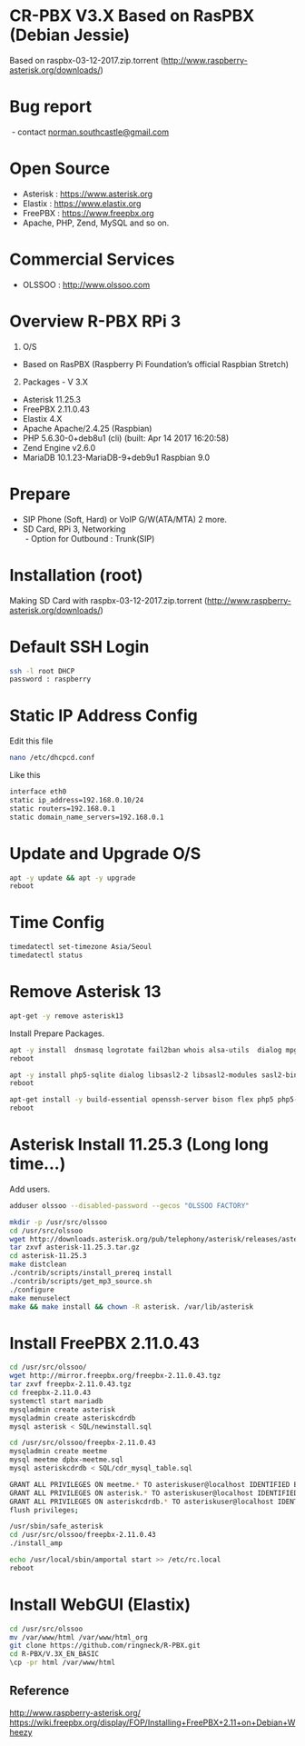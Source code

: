 # CR-PBX V3.X Based on RasPBX (Debian Jessie)

Based on raspbx-03-12-2017.zip.torrent 
(http://www.raspberry-asterisk.org/downloads/)

# Bug report 
  - contact norman.southcastle@gmail.com


# Open Source 
  - Asterisk : https://www.asterisk.org
  - Elastix : https://www.elastix.org
  - FreePBX : https://www.freepbx.org
  - Apache, PHP, Zend, MySQL and so on.


# Commercial Services
  - OLSSOO : http://www.olssoo.com
  


# Overview R-PBX RPi 3

1. O/S 
  - Based on RasPBX (Raspberry Pi Foundation’s official Raspbian Stretch)

2. Packages - V 3.X
  - Asterisk 11.25.3
  - FreePBX  2.11.0.43
  - Elastix  4.X 
  - Apache Apache/2.4.25 (Raspbian)
  - PHP 5.6.30-0+deb8u1 (cli) (built: Apr 14 2017 16:20:58) 
  - Zend Engine v2.6.0
  - MariaDB 10.1.23-MariaDB-9+deb9u1 Raspbian 9.0


# Prepare
  - SIP Phone (Soft, Hard) or VoIP G/W(ATA/MTA) 2 more. 
  - SD Card, RPi 3, Networking  
  - Option for Outbound : Trunk(SIP)
  
 
# Installation (root)

Making SD Card with raspbx-03-12-2017.zip.torrent 
(http://www.raspberry-asterisk.org/downloads/)

# Default SSH Login

```bash
ssh -l root DHCP
password : raspberry
```

# Static IP Address Config

Edit this file
```bash
nano /etc/dhcpcd.conf
```

Like this
```bash
interface eth0
static ip_address=192.168.0.10/24
static routers=192.168.0.1
static domain_name_servers=192.168.0.1
```

# Update and Upgrade O/S

```bash
apt -y update && apt -y upgrade
reboot
```

# Time Config
```bash
timedatectl set-timezone Asia/Seoul
timedatectl status
```


# Remove Asterisk 13
```bash
apt-get -y remove asterisk13
```

Install Prepare Packages.
```bash
apt -y install  dnsmasq logrotate fail2ban whois alsa-utils  dialog mpg123 lame  xinetd libtool  composer vim libssl-dev libneon27-dev libical-dev subversion libgnutls28-dev
reboot
```

```bash
apt -y install php5-sqlite dialog libsasl2-2 libsasl2-modules sasl2-bin libsqlite3-dev php-db  dnsmasq logrotate fail2ban whois alsa-utils  dialog mpg123 lame  xinetd libtool  composer vim libical-dev
reboot
```

```bash
apt-get install -y build-essential openssh-server bison flex php5 php5-curl php5-cli php5-mysql php-pear php5-gd curl sox libncurses5-dev libssl-dev libmysqlclient-dev mpg123 libxml2-dev libnewt-dev sqlite3 libsqlite3-dev pkg-config automake libtool autoconf git subversion uuid uuid-dev libiksemel-dev tftpd  mailutils nano ntp chkconfig libspandsp-dev libcurl4-gnutls-dev unixodbc unixodbc-dev libmyodbc xinetd e2fsprogs linux-headers*
reboot
```

# Asterisk Install 11.25.3 (Long long time...)
Add users.
```bash
adduser olssoo --disabled-password --gecos "OLSSOO FACTORY"
```

```bash
mkdir -p /usr/src/olssoo
cd /usr/src/olssoo
wget http://downloads.asterisk.org/pub/telephony/asterisk/releases/asterisk-11.25.3.tar.gz
tar zxvf asterisk-11.25.3.tar.gz
cd asterisk-11.25.3
make distclean
./contrib/scripts/install_prereq install
./contrib/scripts/get_mp3_source.sh
./configure
make menuselect
make && make install && chown -R asterisk. /var/lib/asterisk
```

# Install FreePBX 2.11.0.43
```bash
cd /usr/src/olssoo/
wget http://mirror.freepbx.org/freepbx-2.11.0.43.tgz
tar zxvf freepbx-2.11.0.43.tgz
cd freepbx-2.11.0.43
systemctl start mariadb
mysqladmin create asterisk
mysqladmin create asteriskcdrdb
mysql asterisk < SQL/newinstall.sql
```

```bash
cd /usr/src/olssoo/freepbx-2.11.0.43
mysqladmin create meetme
mysql meetme dpbx-meetme.sql
mysql asteriskcdrdb < SQL/cdr_mysql_table.sql

GRANT ALL PRIVILEGES ON meetme.* TO asteriskuser@localhost IDENTIFIED BY ‘your_password’;
GRANT ALL PRIVILEGES ON asterisk.* TO asteriskuser@localhost IDENTIFIED BY ‘your_password’;
GRANT ALL PRIVILEGES ON asteriskcdrdb.* TO asteriskuser@localhost IDENTIFIED BY ‘your_password’;
flush privileges;
```

```bash
/usr/sbin/safe_asterisk
cd /usr/src/olssoo/freepbx-2.11.0.43
./install_amp
```
```bash
echo /usr/local/sbin/amportal start >> /etc/rc.local
reboot
```
# Install WebGUI (Elastix)
```bash
cd /usr/src/olssoo
mv /var/www/html /var/www/html_org
git clone https://github.com/ringneck/R-PBX.git
cd R-PBX/V.3X_EN_BASIC
\cp -pr html /var/www/html
```


## Reference

http://www.raspberry-asterisk.org/
https://wiki.freepbx.org/display/FOP/Installing+FreePBX+2.11+on+Debian+Wheezy
